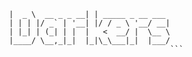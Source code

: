 ```  ____             _                 
 |  _ \  __ _ _ __| | _____ _ __ ___ 
 | | | |/ _` | '__| |/ / _ \ '__/ __|
 | |_| | (_| | |  |   <  __/ |  \__ \
 |____/ \__,_|_|  |_|\_\___|_|  |___/
                                     ```